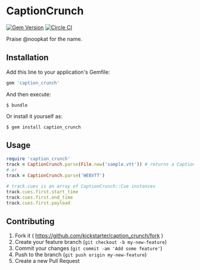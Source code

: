 # CaptionCrunch

[![Gem Version](https://badge.fury.io/rb/caption_crunch.svg)](http://badge.fury.io/rb/caption_crunch) [![Circle CI](https://circleci.com/gh/kickstarter/caption_crunch/tree/master.svg?style=svg)](https://circleci.com/gh/kickstarter/caption_crunch/tree/master)

Praise @noopkat for the name.

## Installation

Add this line to your application's Gemfile:

```ruby
gem 'caption_crunch'
```

And then execute:

    $ bundle

Or install it yourself as:

    $ gem install caption_crunch

## Usage

```ruby
require 'caption_crunch'
track = CaptionCrunch.parse(File.new('sample.vtt')) # returns a CaptionCrunch::Track instance
# or
track = CaptionCrunch.parse('WEBVTT')

# track.cues is an array of CaptionCrunch::Cue instances
track.cues.first.start_time
track.cues.first.end_time
track.cues.first.payload
```

## Contributing

1. Fork it ( https://github.com/kickstarter/caption_crunch/fork )
2. Create your feature branch (`git checkout -b my-new-feature`)
3. Commit your changes (`git commit -am 'Add some feature'`)
4. Push to the branch (`git push origin my-new-feature`)
5. Create a new Pull Request
